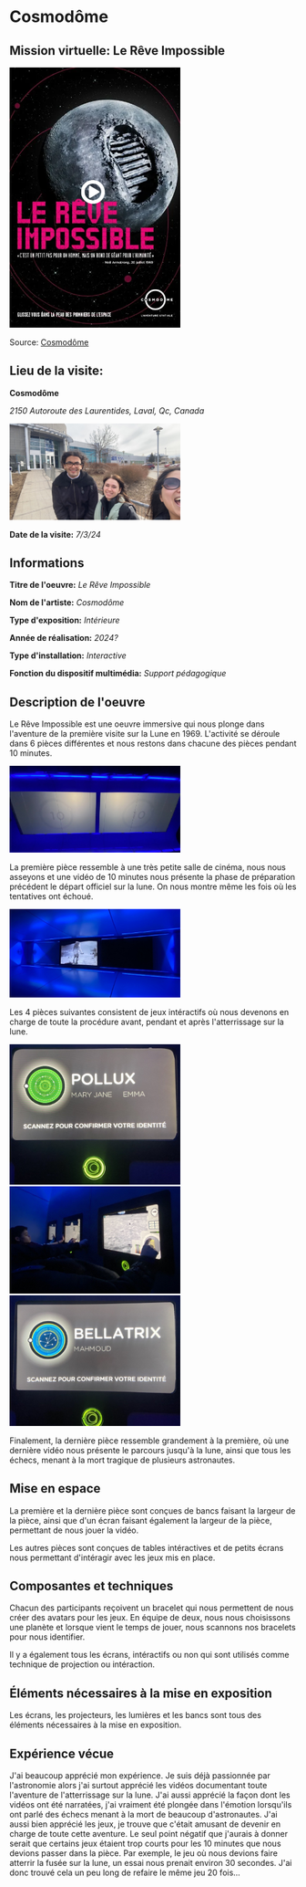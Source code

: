 # Cosmodôme
## Mission virtuelle: Le Rêve Impossible
<img src="medias/affiche_reve_impossible.PNG" style="width:300px;">

Source: [Cosmodôme](https://cosmodome.org/activites-familiale/missions-virtuelles/)

## Lieu de la visite:  
**Cosmodôme**

*2150 Autoroute des Laurentides, Laval, Qc, Canada*

<img src="medias/moi_mouhmoud_manu_cosmodome.png" style="width:300px;">

**Date de la visite:** *7/3/24*

## Informations

**Titre de l'oeuvre:** *Le Rêve Impossible*

**Nom de l'artiste:** *Cosmodôme*

**Type d'exposition:** *Intérieure*

**Année de réalisation:** *2024?*

**Type d'installation:** *Interactive*

**Fonction du dispositif multimédia:** *Support pédagogique*

## Description de l'oeuvre

Le Rêve Impossible est une oeuvre immersive qui nous plonge dans l'aventure de la première visite sur la Lune en 1969. L'activité se déroule dans 6 pièces différentes et nous restons dans chacune des pièces pendant 10 minutes.

<img src="medias/decompte_video.png" style="width:300px;">

La première pièce ressemble à une très petite salle de cinéma, nous nous asseyons et une vidéo de 10 minutes nous présente la phase de préparation précédent le départ officiel sur la lune. On nous montre même les fois où les tentatives ont échoué.

<img src="medias/astronaute_lune.png" style="width:300px;">

Les 4 pièces suivantes consistent de jeux intéractifs où nous devenons en charge de toute la procédure avant, pendant et après l'atterrissage sur la lune.

<img src="medias/pollux_maryjane_emma.png" style="width:300px;"> <img src="medias/jeu_interactif.png" style="width:300px;"> <img src="medias/bellatrix_mahmoud.png" style="width:300px;">

Finalement, la dernière pièce ressemble grandement à la première, où une dernière vidéo nous présente le parcours jusqu'à la lune, ainsi que tous les échecs, menant à la mort tragique de plusieurs astronautes.

## Mise en espace

La première et la dernière pièce sont conçues de bancs faisant la largeur de la pièce, ainsi que d'un écran faisant également la largeur de la pièce, permettant de nous jouer la vidéo.

Les autres pièces sont conçues de tables intéractives et de petits écrans nous permettant d'intéragir avec les jeux mis en place.

## Composantes et techniques

Chacun des participants reçoivent un bracelet qui nous permettent de nous créer des avatars pour les jeux. En équipe de deux, nous nous choisissons une planète et lorsque vient le temps de jouer, nous scannons nos bracelets pour nous identifier.

Il y a également tous les écrans, intéractifs ou non qui sont utilisés comme technique de projection ou intéraction.

## Éléments nécessaires à la mise en exposition

Les écrans, les projecteurs, les lumières et les bancs sont tous des éléments nécessaires à la mise en exposition.

## Expérience vécue

J'ai beaucoup apprécié mon expérience. Je suis déjà passionnée par l'astronomie alors j'ai surtout apprécié les vidéos documentant toute l'aventure de l'atterrissage sur la lune. J'ai aussi apprécié la façon dont les vidéos ont été narratées, j'ai vraiment été plongée dans l'émotion lorsqu'ils ont parlé des échecs menant à la mort de beaucoup d'astronautes. J'ai aussi bien apprécié les jeux, je trouve que c'était amusant de devenir en charge de toute cette aventure. Le seul point négatif que j'aurais à donner serait que certains jeux étaient trop courts pour les 10 minutes que nous devions passer dans la pièce. Par exemple, le jeu où nous devions faire atterrir la fusée sur la lune, un essai nous prenait environ 30 secondes. J'ai donc trouvé cela un peu long de refaire le même jeu 20 fois...
